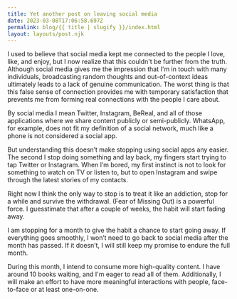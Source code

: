 ```yaml
---
title: Yet another post on leaving social media
date: 2023-03-08T17:06:58.697Z
permalink: blog/{{ title | slugify }}/index.html
layout: layouts/post.njk
---
```

I used to believe that social media kept me connected to the people I love, like, and enjoy, but I now realize that this couldn't be further from the truth. Although social media gives me the impression that I'm in touch with many individuals, broadcasting random thoughts and out-of-context ideas ultimately leads to a lack of genuine communication. The worst thing is that this false sense of connection provides me with temporary satisfaction that prevents me from forming real connections with the people I care about.

<!-- more -->

By social media I mean Twitter, Instagram, BeReal, and all of those applications where we share content publicly or semi-publicly. WhatsApp, for example, does not fit my definition of a social network, much like a phone is not considered a social app.

But understanding this doesn’t make stopping using social apps any easier. The second I stop doing something and lay back, my fingers start trying to tap Twitter or Instagram. When I’m bored, my first instinct is not to look for something to watch on TV or listen to, but to open Instagram and swipe through the latest stories of my contacts.

Right now I think the only way to stop is to treat it like an addiction, stop for a while and survive the withdrawal. (Fear of Missing Out) is a powerful force. I guesstimate that after a couple of weeks, the habit will start fading away.

I am stopping for a month to give the habit a chance to start going away. If everything goes smoothly, I won’t need to go back to social media after the month has passed. If it doesn’t, I will still keep my promise to endure the full month.

During this month, I intend to consume more high-quality content. I have around 10 books waiting, and I'm eager to read all of them. Additionally, I will make an effort to have more meaningful interactions with people, face-to-face or at least one-on-one.
